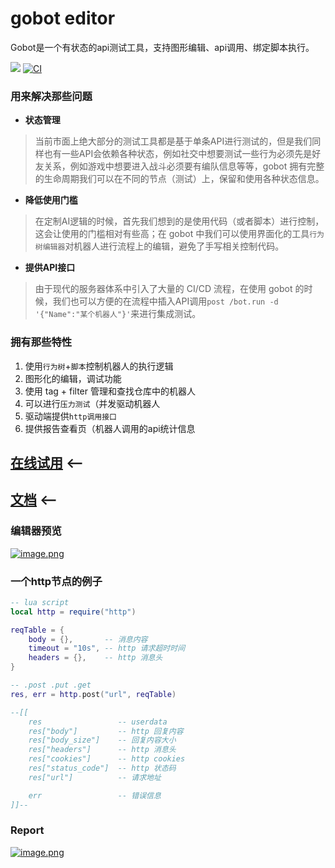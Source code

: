 # gobot editor
Gobot是一个有状态的api测试工具，支持图形编辑、api调用、绑定脚本执行。

[![](https://img.shields.io/badge/Trello-Todo-2ca5e0?style=flat&logo=trello)](https://trello.com/b/8eDZ6h7n/)
[![CI](https://github.com/pojol/gobot/actions/workflows/dockerimage.yml/badge.svg?branch=develop)](https://github.com/pojol/gobot/actions/workflows/dockerimage.yml)

### 用来解决那些问题

* **状态管理**
> 当前市面上绝大部分的测试工具都是基于单条API进行测试的，但是我们同样也有一些API会依赖各种状态，例如社交中想要测试一些行为必须先是好友关系，例如游戏中想要进入战斗必须要有编队信息等等，gobot 拥有完整的生命周期我们可以在不同的节点（测试）上，保留和使用各种状态信息。

* **降低使用门槛** 
> 在定制AI逻辑的时候，首先我们想到的是使用代码（或者脚本）进行控制，这会让使用的门槛相对有些高；在 gobot 中我们可以使用界面化的工具`行为树编辑器`对机器人进行流程上的编辑，避免了手写相关控制代码。

* **提供API接口**
> 由于现代的服务器体系中引入了大量的 CI/CD 流程，在使用 gobot 的时候，我们也可以方便的在流程中插入API调用`post /bot.run -d '{"Name":"某个机器人"}'`来进行集成测试。


### 拥有那些特性
1. 使用`行为树`+`脚本`控制机器人的执行逻辑
2. 图形化的编辑，调试功能
3. 使用 tag + filter 管理和查找仓库中的机器人
4. 可以进行`压力测试`（并发驱动机器人
5. 驱动端提供`http调用接口`
6. 提供报告查看页（机器人调用的api统计信息


## [在线试用](http://1.117.168.37:7777) <--
## [文档](https://pojol.gitee.io/gobot/#/) <--


### 编辑器预览
[![image.png](https://i.postimg.cc/3J9Kvxkr/image.png)](https://postimg.cc/0bMRgxGh)

### 一个http节点的例子
```lua
-- lua script
local http = require("http")

reqTable = {
    body = {},       -- 消息内容
    timeout = "10s", -- http 请求超时时间
    headers = {},    -- http 消息头
}

-- .post .put .get
res, err = http.post("url", reqTable)

--[[
    res                 -- userdata
    res["body"]         -- http 回复内容
    res["body_size"]    -- 回复内容大小
    res["headers"]      -- http 消息头
    res["cookies"]      -- http cookies
    res["status_code"]  -- http 状态码
    res["url"]          -- 请求地址

    err                 -- 错误信息
]]--
```

### Report
[![image.png](https://i.postimg.cc/4d3TTrvf/image.png)](https://postimg.cc/yJ2Gmprt)